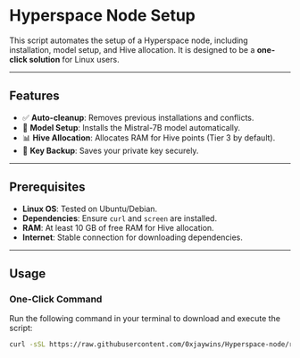 # Hyperspace Node Setup

This script automates the setup of a Hyperspace node, including installation, model setup, and Hive allocation. It is designed to be a **one-click solution** for Linux users.

---

## Features
- ✅ **Auto-cleanup**: Removes previous installations and conflicts.
- 🤖 **Model Setup**: Installs the Mistral-7B model automatically.
- 📊 **Hive Allocation**: Allocates RAM for Hive points (Tier 3 by default).
- 🔑 **Key Backup**: Saves your private key securely.

---

## Prerequisites
- **Linux OS**: Tested on Ubuntu/Debian.
- **Dependencies**: Ensure `curl` and `screen` are installed.
- **RAM**: At least 10 GB of free RAM for Hive allocation.
- **Internet**: Stable connection for downloading dependencies.

---

## Usage

### One-Click Command
Run the following command in your terminal to download and execute the script:

```bash
curl -sSL https://raw.githubusercontent.com/0xjaywins/Hyperspace-node/refs/heads/main/hyperspace_node.sh | bash && chmod +x hyperspace_node.sh && ./hyperspace_node.sh

